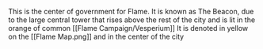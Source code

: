 This is the center of government for Flame. It is known as The Beacon, due to the large central tower that rises above the rest of the city and is lit in the orange of common [[Flame Campaign/Vesperium]] It is denoted in yellow on the [[Flame Map.png]] and in the center of the city
